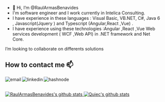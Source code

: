 - 👋 Hi, I’m @RaulArmasBenavides
- I'm software engineer and I work currently in Intelica Consulting.
- I have experience in these languages : Visual Basic, VB.NET, C#, Java 6 , Javascript(Jquery ) and Typescript (Angular,React ,Vue) .
- I have experience using these technologies :Angular ,React ,Vue Web services development ( WCF ,Web API) in .NET  framework and Net Core.

I’m looking to collaborate on differents solutions

## How to contact me 📫
 <a mailto="raularmasbx@gmail.com" target="_blank"><img align="left" alt="email" src="https://img.shields.io/badge/Gmail-D14836?style=for-the-badge&logo=gmail&logoColor=white"/></a>
 <a href="https://www.linkedin.com/in/raul-armas/" target="_blank"><img align="left" alt="linkedin" src="https://img.shields.io/badge/LinkedIn-0077B5?style=for-the-badge&logo=linkedin&logoColor=white"/></a>
 <a href="https://wa.me/+51985395111" target="_blank"><img align="left" alt="hashnode" src="https://img.shields.io/badge/WhatsApp-25D366?style=for-the-badge&logo=whatsapp&logoColor=white"/>
<!---
to complete this
<a href="https://www.instagram.com/ij.ijay/" target="_blank"><img align="left" alt="instagram" src="https://img.shields.io/badge/Instagram-E4405F?style=for-the-badge&logo=instagram&logoColor=white"/></a>
<a href="https://twitter.com/ijaydimples" target="_blank"><img align="left" alt="twitter" src="https://img.shields.io/badge/twitter-0077B5?style=for-the-badge&logo=twitter&logoColor=white"/></a>
RaulArmasBenavides/RaulArmasBenavides is a ✨ special ✨ repository because its `README.md` (this file) appears on your GitHub profile.
You can click the Preview link to take a look at your changes.
--->
<br/>
<br/>

![RaulArmasBenavides's github stats](https://github-readme-stats.vercel.app/api?username=RaulArmasBenavides&show_icons=true&theme=highcontrast&include_all_commits=true) 
![Quiec's github stats](https://github-readme-stats.vercel.app/api/top-langs/?username=RaulArmasBenavides&theme=highcontrast&layout=compact) 
